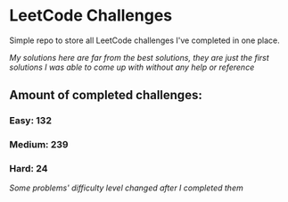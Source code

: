 
# LeetCode Challenges

Simple repo to store all LeetCode challenges I've completed in one place.

<i>My solutions here are far from the best solutions, they are just the first solutions I was able to come up with without any help or reference</i>

## Amount of completed challenges:

### Easy: 132

### Medium: 239

### Hard: 24

<i>Some problems' difficulty level changed after I completed them</i>
